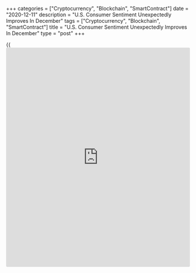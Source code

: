 +++
categories = ["Cryptocurrency", "Blockchain", "SmartContract"]
date = "2020-12-11"
description = "U.S. Consumer Sentiment Unexpectedly Improves In December"
tags = ["Cryptocurrency", "Blockchain", "SmartContract"]
title = "U.S. Consumer Sentiment Unexpectedly Improves In December"
type = "post"
+++

{{<iframe id="large-banner" src="https://www.bounty.group/#slide=27.0" width="100%" height="600" scrolling="no" style="border: 0px solid rgb(216, 221, 230); border-radius: 3px;">}}

Consumer sentiment has unexpectedly improved in the month of December,
according to a preliminary report released by the University of Michigan
on Friday.

The report said the consumer sentiment index climbed to 81.4 in December
from 76.9 in November. The increase surprised economists, who had
expected the index to edge down to 76.5.

Surveys of Consumers chief economist Richard Curtin said the unexpected
improvement in consumer sentiment was due to a partisan shift in
economic prospects.

"Following Biden's election, Democrats became much more optimistic, and
Republicans much more pessimistic, the opposite of the partisan shift
that occurred when Trump was elected," said Curtin.

He added, "As has been documented in the past four years, self-
identified Independents adopted more balanced views, maintaining their
economic expectations in December at the same unfavorable levels as when
the covid crisis began nine months ago."

Curtin called it "surprising" that the recent resurgence in
[coronavirus][1] infections and deaths was overwhelmed by partisanship.

The report also said the current economic conditions index rose to 91.8
in December from 87.0 in November, while the index of consumer
expectations climbed to 74.7 from 70.5.

On the inflation front, one-year inflation expectations slumped to 2.3
percent in December from 2.8 percent in November. Five-year inflation
expectations were unchanged at 2.5 percent.

For comments and feedback [contact](https://www.playgroundfx.com/contact/): editorial@rtt[news](https://www.letsplayfx.com/blog/forex-news-website/).com

[Economic News][2]

 **What parts of the world are seeing the best (and worst) economic
performances lately? Click[here][3] to check out our [Econ Scorecard][3]
and find out! See up-to-the-moment [ranking](https://www.playgroundfx.com/blog/crypto-exchange-ranking/)s for the best and worst
performers in [GDP][4], [unemployment rate][5], [inflation][3] and much
more.**

   1. www.rtt[news](https://www.letsplayfx.com/blog/forex-news-website/).com/list/coronavirus.aspx
   2. www.rtt[news](https://www.letsplayfx.com/blog/forex-news-website/).com/Content/EconomicNews.aspx
   3. www.rtt[news](https://www.letsplayfx.com/blog/forex-news-website/).com/economic-scorecard/world-rank/CPI/highest-performance.aspx
   4. www.rtt[news](https://www.letsplayfx.com/blog/forex-news-website/).com/economic-scorecard/world-rank/GDP/highest-performance.aspx
   5. www.rtt[news](https://www.letsplayfx.com/blog/forex-news-website/).com/economic-scorecard/world-rank/unemployment-rate/lowest-performance.aspx